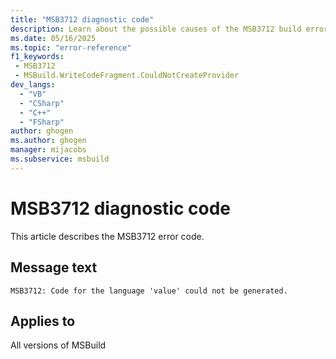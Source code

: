 ```yaml
---
title: "MSB3712 diagnostic code"
description: Learn about the possible causes of the MSB3712 build error, and get troubleshooting tips.
ms.date: 05/16/2025
ms.topic: "error-reference"
f1_keywords:
 - MSB3712
 - MSBuild.WriteCodeFragment.CouldNotCreateProvider
dev_langs:
  - "VB"
  - "CSharp"
  - "C++"
  - "FSharp"
author: ghogen
ms.author: ghogen
manager: mijacobs
ms.subservice: msbuild
---
```


# MSB3712 diagnostic code

<!-- :::ErrorDefinitionDescription::: -->
<!-- :::editable-content name="introDescription"::: -->
This article describes the MSB3712 error code.
<!-- :::editable-content-end::: -->

## Message text

<!-- :::editable-content name="messageText"::: -->
`MSB3712: Code for the language 'value' could not be generated.`
<!-- :::editable-content-end::: -->
<!-- MSB3712: Code for the language "{0}" could not be generated. {1} -->

<!-- :::editable-content name="postOutputDescription"::: -->
<!--
{StrBegin="MSB3712: "}
-->
<!-- :::editable-content-end::: -->
<!-- :::ErrorDefinitionDescription-end::: -->

## Applies to

All versions of MSBuild
